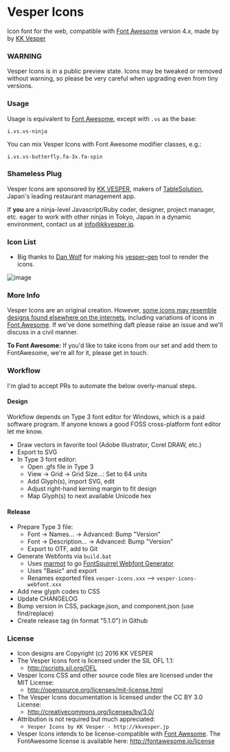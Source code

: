 # Vesper Icons

Icon font for the web, compatible with [Font Awesome](http://fontawesome.io/) version 4.x, made by by [KK Vesper](http://kkvesper.jp/)


### WARNING

Vesper Icons is in a public preview state. Icons may be tweaked or removed without warning,
so please be very careful when upgrading even from tiny versions.


### Usage

Usage is equivalent to [Font Awesome](http://fontawesome.io/), except with `.vs` as the base:

```
i.vs.vs-ninja
```

You can mix Vesper Icons with Font Awesome modifier classes, e.g.:

```
i.vs.vs-butterfly.fa-3x.fa-spin
```


### Shameless Plug

Vesper Icons are sponsored by [KK VESPER](http://kkvesper.jp/),
makers of [TableSolution](http://www.tablesolution.com/),
Japan's leading restaurant management app.

If **you** are a ninja-level Javascript/Ruby coder, designer, project manager, etc.
eager to work with other ninjas in Tokyo, Japan in a dynamic environment, contact us
at info@kkvesper.jp.


### Icon List

* Big thanks to [Dan Wolf](github.com/PaluMacil) for making his [vesper-gen](https://github.com/PaluMacil/vesper-gen) tool to render the icons.

![image](https://cloud.githubusercontent.com/assets/27655/16169540/bf5e2cf8-356d-11e6-939f-03167d117d2a.png)


### More Info

Vesper Icons are an original creation. However, [some icons may resemble designs found elsewhere
on the internets](http://www.hanselman.com/blog/ThereIsOnlyOneCloudIconInTheEntireUniverse.aspx),
including variations of icons in [Font Awesome](http://fontawesome.io/). If we've done something daft please raise an issue
and we'll discuss in a civil manner.

**To Font Awesome:** If you'd like to take icons from our set and add them to FontAwesome,
we're all for it, please get in touch.


### Workflow

I'm glad to accept PRs to automate the below overly-manual steps.

#### Design

Workflow depends on Type 3 font editor for Windows, which is a paid software program. If anyone knows a good FOSS cross-platform font editor let me know.

- Draw vectors in favorite tool (Adobe Illustrator, Corel DRAW, etc.)
- Export to SVG
- In Type 3 font editor:
   - Open .gfs file in Type 3
   - View -> Grid -> Grid Size...: Set to 64 units
   - Add Glyph(s), import SVG, edit
   - Adjust right-hand kerning margin to fit design
   - Map Glyph(s) to next available Unicode hex

#### Release

- Prepare Type 3 file:
   - Font -> Names... -> Advanced: Bump "Version"
   - Font -> Description... -> Advanced: Bump "Version"
   - Export to OTF, add to Git
- Generate Webfonts via `build.bat`
   - Uses [marmot](https://github.com/petethepig/marmot) to go [FontSquirrel Webfont Generator](http://www.fontsquirrel.com/tools/webfont-generator)
   - Uses "Basic" and export
   - Renames exported files `vesper-icons.xxx` --> `vesper-icons-webfont.xxx`
- Add new glyph codes to CSS
- Update CHANGELOG
- Bump version in CSS, package.json, and component.json (use find/replace)
- Create release tag (in format "5.1.0") in Github


### License

- Icon designs are Copyright (c) 2016 KK VESPER
- The Vesper Icons font is licensed under the SIL OFL 1.1:
  - http://scripts.sil.org/OFL
- Vesper Icons CSS and other source code files are licensed under the MIT License:
  - http://opensource.org/licenses/mit-license.html
- The Vesper Icons documentation is licensed under the CC BY 3.0 License:
  - http://creativecommons.org/licenses/by/3.0/
- Attribution is not required but much appreciated:
  - `Vesper Icons by KK Vesper - http://kkvesper.jp`
- Vesper Icons intends to be license-compatible with [Font Awesome](http://fontawesome.io/). The FontAwesome license is available here: http://fontawesome.io/license
